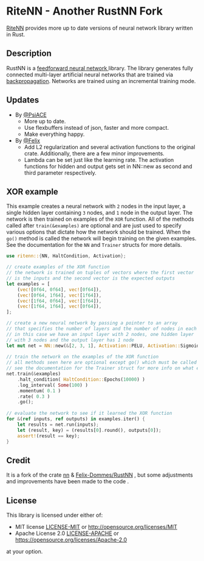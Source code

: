 # RiteNN - Another RustNN Fork

[RiteNN](https://github.com/ritedb/ritenn) provides more up to date versions of neural network library written in Rust.

## Description

RustNN is a [feedforward neural network ](http://en.wikipedia.org/wiki/Feedforward_neural_network) library. 
The library generates fully connected multi-layer artificial neural networks that are trained via [backpropagation](http://en.wikipedia.org/wiki/Backpropagation).
Networks are trained using an incremental training mode.

## Updates

- By [@PsiACE](https://github.com/PsiACE)
  - More up to date.
  - Use flexbuffers instead of json, faster and more compact.
  - Make everything happy.
- By [@Felix](https://github.com/Felix-Dommes)
  - Add L2 regularization and several activation functions to the original crate. Additionally, there are a few minor improvements.
  - Lambda can be set just like the learning rate. The activation functions for hidden and output gets set in NN::new as second and third parameter respectively.

## XOR example

This example creates a neural network with `2` nodes in the input layer,
a single hidden layer containing `3` nodes, and `1` node in the output layer.
The network is then trained on examples of the `XOR` function. All of the
methods called after `train(&examples)` are optional and are just used
to specify various options that dictate how the network should be trained.
When the `go()` method is called the network will begin training on the
given examples. See the documentation for the `NN` and `Trainer` structs
for more details.

```rust
use ritenn::{NN, HaltCondition, Activation};

// create examples of the XOR function
// the network is trained on tuples of vectors where the first vector
// is the inputs and the second vector is the expected outputs
let examples = [
    (vec![0f64, 0f64], vec![0f64]),
    (vec![0f64, 1f64], vec![1f64]),
    (vec![1f64, 0f64], vec![1f64]),
    (vec![1f64, 1f64], vec![0f64]),
];

// create a new neural network by passing a pointer to an array
// that specifies the number of layers and the number of nodes in each layer
// in this case we have an input layer with 2 nodes, one hidden layer
// with 3 nodes and the output layer has 1 node
let mut net = NN::new(&[2, 3, 1], Activation::PELU, Activation::Sigmoid);
    
// train the network on the examples of the XOR function
// all methods seen here are optional except go() which must be called to begin training
// see the documentation for the Trainer struct for more info on what each method does
net.train(&examples)
    .halt_condition( HaltCondition::Epochs(10000) )
    .log_interval( Some(100) )
    .momentum( 0.1 )
    .rate( 0.3 )
    .go();
    
// evaluate the network to see if it learned the XOR function
for &(ref inputs, ref outputs) in examples.iter() {
    let results = net.run(inputs);
    let (result, key) = (results[0].round(), outputs[0]);
    assert!(result == key);
}
```


## Credit

It is a fork of the crate [nn](https://crates.io/crates/nn/) & [Felix-Dommes/RustNN](https://github.com/Felix-Dommes/RustNN) , but some adjustments and improvements have been made to the code .

## License

This library is licensed under either of:

* MIT license [LICENSE-MIT](LICENSE-MIT) or http://opensource.org/licenses/MIT
* Apache License 2.0 [LICENSE-APACHE](LICENSE-APACHE) or https://opensource.org/licenses/Apache-2.0

at your option.

